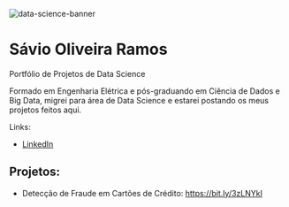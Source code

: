 ![data-science-banner](https://user-images.githubusercontent.com/88800541/171341328-13934da0-7ac5-4733-8c26-2f13d9b567a9.jpg)

# Sávio Oliveira Ramos
Portfólio de Projetos de Data Science

Formado em Engenharia Elétrica e pós-graduando em Ciência de Dados e Big Data, migrei para área de Data Science e estarei postando os meus projetos feitos aqui.

Links:

  * [LinkedIn](https://www.linkedin.com/in/savioramos)

## Projetos:

  * Detecção de Fraude em Cartões de Crédito: https://bit.ly/3zLNYkI
  
